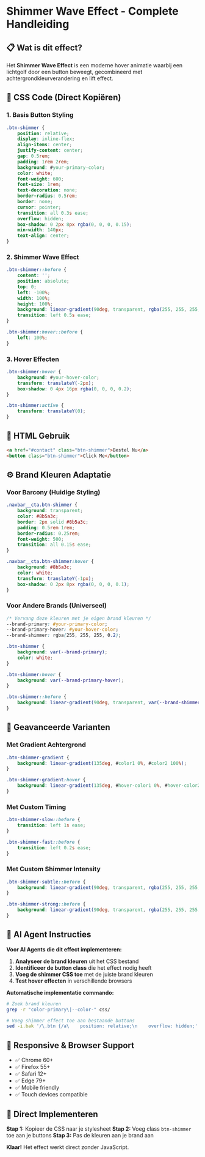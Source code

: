 # Shimmer Wave Effect - Complete Handleiding

## 📋 Wat is dit effect?
Het **Shimmer Wave Effect** is een moderne hover animatie waarbij een lichtgolf door een button beweegt, gecombineerd met achtergrondkleurverandering en lift effect.

## 🎯 CSS Code (Direct Kopiëren)

### 1. Basis Button Styling
```css
.btn-shimmer {
    position: relative;
    display: inline-flex;
    align-items: center;
    justify-content: center;
    gap: 0.5rem;
    padding: 1rem 2rem;
    background: #your-primary-color;
    color: white;
    font-weight: 600;
    font-size: 1rem;
    text-decoration: none;
    border-radius: 0.5rem;
    border: none;
    cursor: pointer;
    transition: all 0.3s ease;
    overflow: hidden;
    box-shadow: 0 2px 8px rgba(0, 0, 0, 0.15);
    min-width: 140px;
    text-align: center;
}
```

### 2. Shimmer Wave Effect
```css
.btn-shimmer::before {
    content: '';
    position: absolute;
    top: 0;
    left: -100%;
    width: 100%;
    height: 100%;
    background: linear-gradient(90deg, transparent, rgba(255, 255, 255, 0.2), transparent);
    transition: left 0.5s ease;
}

.btn-shimmer:hover::before {
    left: 100%;
}
```

### 3. Hover Effecten
```css
.btn-shimmer:hover {
    background: #your-hover-color;
    transform: translateY(-2px);
    box-shadow: 0 4px 16px rgba(0, 0, 0, 0.2);
}

.btn-shimmer:active {
    transform: translateY(0);
}
```

## 🚀 HTML Gebruik
```html
<a href="#contact" class="btn-shimmer">Bestel Nu</a>
<button class="btn-shimmer">Click Me</button>
```

## ⚙️ Brand Kleuren Adaptatie

### Voor Barcony (Huidige Styling)
```css
.navbar__cta.btn-shimmer {
    background: transparent;
    color: #8b5a3c;
    border: 2px solid #8b5a3c;
    padding: 0.5rem 1rem;
    border-radius: 0.25rem;
    font-weight: 500;
    transition: all 0.15s ease;
}

.navbar__cta.btn-shimmer:hover {
    background: #8b5a3c;
    color: white;
    transform: translateY(-1px);
    box-shadow: 0 2px 8px rgba(0, 0, 0, 0.1);
}
```

### Voor Andere Brands (Universeel)
```css
/* Vervang deze kleuren met je eigen brand kleuren */
--brand-primary: #your-primary-color;
--brand-primary-hover: #your-hover-color;
--brand-shimmer: rgba(255, 255, 255, 0.2);

.btn-shimmer {
    background: var(--brand-primary);
    color: white;
}

.btn-shimmer:hover {
    background: var(--brand-primary-hover);
}

.btn-shimmer::before {
    background: linear-gradient(90deg, transparent, var(--brand-shimmer), transparent);
}
```

## 🎨 Geavanceerde Varianten

### Met Gradient Achtergrond
```css
.btn-shimmer-gradient {
    background: linear-gradient(135deg, #color1 0%, #color2 100%);
}

.btn-shimmer-gradient:hover {
    background: linear-gradient(135deg, #hover-color1 0%, #hover-color2 100%);
}
```

### Met Custom Timing
```css
.btn-shimmer-slow::before {
    transition: left 1s ease;
}

.btn-shimmer-fast::before {
    transition: left 0.2s ease;
}
```

### Met Custom Shimmer Intensity
```css
.btn-shimmer-subtle::before {
    background: linear-gradient(90deg, transparent, rgba(255, 255, 255, 0.1), transparent);
}

.btn-shimmer-strong::before {
    background: linear-gradient(90deg, transparent, rgba(255, 255, 255, 0.4), transparent);
}
```

## 🔧 AI Agent Instructies

**Voor AI Agents die dit effect implementeren:**

1. **Analyseer de brand kleuren** uit het CSS bestand
2. **Identificeer de button class** die het effect nodig heeft
3. **Voeg de shimmer CSS toe** met de juiste brand kleuren
4. **Test hover effecten** in verschillende browsers

**Automatische implementatie commando:**
```bash
# Zoek brand kleuren
grep -r "color-primary\|--color-" css/

# Voeg shimmer effect toe aan bestaande buttons
sed -i.bak '/\.btn {/a\    position: relative;\n    overflow: hidden;' css/buttons.css
```

## 📱 Responsive & Browser Support
- ✅ Chrome 60+
- ✅ Firefox 55+
- ✅ Safari 12+
- ✅ Edge 79+
- ✅ Mobile friendly
- ✅ Touch devices compatible

## 🎯 Direct Implementeren

**Stap 1:** Kopieer de CSS naar je stylesheet
**Stap 2:** Voeg class `btn-shimmer` toe aan je buttons
**Stap 3:** Pas de kleuren aan je brand aan

**Klaar!** Het effect werkt direct zonder JavaScript.
